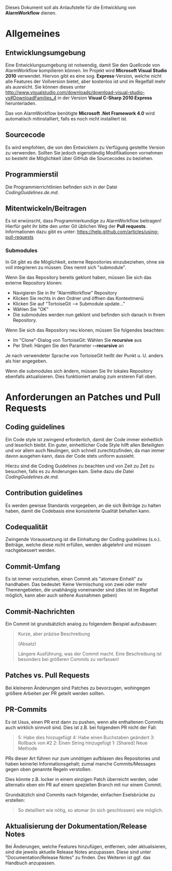 ﻿Dieses Dokument soll als Anlaufstelle für die Entwicklung von **AlarmWorkflow** dienen.

# Allgemeines

## Entwicklungsumgebung

Eine Entwicklungsumgebung ist notwendig, damit Sie den Quellcode von AlarmWorkflow kompilieren können. Im Projekt wird **Microsoft Visual Studio 2010** verwendet.
Hiervon gibt es eine sog. **Express**-Version, welche nicht alle Features der Vollversion bietet, aber kostenlos ist und im Regelfall mehr als ausreicht.
Sie können dieses unter http://www.visualstudio.com/downloads/download-visual-studio-vs#DownloadFamilies_4 in der Version **Visual C-Sharp 2010 Express** herunterladen.

Das von AlarmWorkflow benötigte **Microsoft .Net Framework 4.0** wird automatisch mitinstalliert, falls es noch nicht installiert ist.

## Sourcecode

Es wird empfohlen, die von den Entwicklern zu Verfügung gestellte Version zu verwenden. Sollten Sie jedoch eigenständig Modifikationen vornehmen so besteht die Möglichkeit über GitHub die Sourcecodes zu beziehen.

## Programmierstil

Die Programmierrichtlinien befinden sich in der Datei *CodingGuidelines.de.md*.

## Mitentwickeln/Beitragen

Es ist erwünscht, dass Programmierkundige zu AlarmWorkflow beitragen! Hierfür geht ihr bitte den unter Git üblichen Weg der **Pull requests**.
Informationen dazu gibt es unter: https://help.github.com/articles/using-pull-requests

### Submodules

In Git gibt es die Möglichkeit, externe Repositories einzubeziehen, ohne sie voll integrieren zu müssen. Dies nennt sich "submodule".

Wenn Sie das Repository bereits geklont haben, müssen Sie sich das externe Repository klonen:
- Navigieren Sie in Ihr "AlarmWorkflow" Repository
- Klicken Sie rechts in den Ordner und öffnen das Kontextmenü
- Klicken Sie auf "TortoiseGit --> Submodule update..."
- Wählen Sie "OK"
- Die submodules werden nun geklont und befinden sich danach in Ihrem Repository.

Wenn Sie sich das Repository neu klonen, müssen Sie folgendes beachten:
- Im "Clone"-Dialog von TortoiseGit: Wählen Sie **recursive** aus
- Per Shell: Hängen Sie den Parameter **--recursive** an

Je nach verwendeter Sprache von TortoiseGit heißt der Punkt u. U. anders als hier angegeben.

Wenn die submodules sich ändern, müssen Sie Ihr lokales Repository ebenfalls aktualisieren. Dies funktioniert analog zum ersteren Fall oben.

# Anforderungen an Patches und Pull Requests

## Coding guidelines
Ein Code style ist zwingend erforderlich, damit der Code immer einheitlich und leserlich bleibt. Ein guter, einheitlicher Code Style hilft allen Beteiligten und vor allem auch Neulingen, sich schnell zurechtzufinden, da man immer davon ausgehen kann, dass der Code stets uniform aussieht.

Hierzu sind die Coding Guidelines zu beachten und von Zeit zu Zeit zu besuchen, falls es zu Änderungen kam.
Siehe dazu die Datei *CodingGuidelines.de.md*.

## Contribution guidelines
Es werden gewisse Standards vorgegeben, an die sich Beiträge zu halten haben, damit die Codebasis eine konsistente Qualität behalten kann.

## Codequalität
Zwingende Voraussetzung ist die Einhaltung der Coding guidelines (s.o.). Beiträge, welche diese nicht erfüllen, werden abgelehnt und müssen nachgebessert werden.

## Commit-Umfang
Es ist immer vorzuziehen, einen Commit als "atomare Einheit" zu handhaben. Das bedeutet:
Keine Vermischung von zwei oder mehr Themengebieten, die unabhängig voneinander sind (dies ist im Regelfall möglich, kann aber auch seltene Ausnahmen geben)

## Commit-Nachrichten
Ein Commit ist grundsätzlich analog zu folgendem Beispiel aufzubauen:

> Kurze, aber präzise Beschreibung
>
> (Absatz)
>
> Längere Ausführung, was der Commit macht. Eine Beschreibung ist besonders bei größeren Commits zu verfassen!

## Patches vs. Pull Requests
Bei kleineren Änderungen sind Patches zu bevorzugen, wohingegen größere Arbeiten per PR geteilt werden sollten.

## PR-Commits
Es ist Usus, einen PR erst dann zu pushen, wenn alle enthaltenen Commits auch wirklich sinnvoll sind. Dies ist z.B. bei folgendem PR nicht der Fall:

> 5: Habe dies hinzugefügt
> 4: Habe einen Buchstaben geändert
> 3: Rollback von #2
> 2: Einen String hinzugefügt
> 1: [Shared] Neue Methode

PRs dieser Art führen nur zum unnötigen aufblasen des Repositories und haben keinerlei Informationsgehalt; zumal manche Commits/Messages gegen oben genannte Regeln verstoßen.

Dies könnte z.B. locker in einem einzigen Patch überreicht werden, oder alternativ eben ein PR auf einem speziellen Branch mit nur einem Commit.

Grundsätzlich sind Commits nach folgender, einfachen Eselsbrücke zu erstellen:

> So detailliert wie nötig, so atomar (in sich geschlossen) wie möglich.

## Aktualisierung der Dokumentation/Release Notes
Bei Änderungen, welche Features hinzufügen, entfernen, oder aktualisieren, sind die jeweils aktuelle Release Notes anzupassen. Diese sind unter "Documentation/Release Notes" zu finden. Des Weiteren ist ggf. das Handbuch anzupassen.